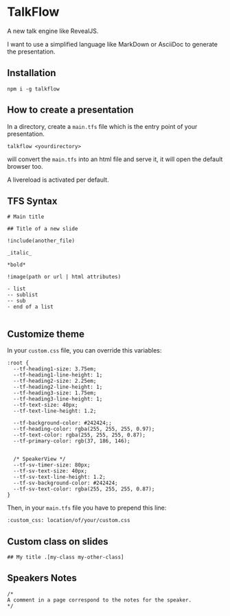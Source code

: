 # TalkFlow

A new talk engine like RevealJS.

I want to use a simplified language like MarkDown or AsciiDoc to generate the presentation.


## Installation

```
npm i -g talkflow
```

## How to create a presentation

In a directory, create a `main.tfs` file which is the entry point of your presentation.

```
talkflow <yourdirectory>
```

will convert the `main.tfs` into an html file and serve it, it will open the default browser too.

A livereload is activated per default.

## TFS Syntax

```
# Main title

## Title of a new slide

!include(another_file)

_italic_

*bold*

!image(path or url | html attributes)

- list
-- sublist
-- sub
- end of a list


```

## Customize theme

In your `custom.css` file, you can override this variables:

```
:root {
  --tf-heading1-size: 3.75em;
  --tf-heading1-line-height: 1;
  --tf-heading2-size: 2.25em;
  --tf-heading2-line-height: 1;
  --tf-heading3-size: 1.75em;
  --tf-heading3-line-height: 1;
  --tf-text-size: 40px;
  --tf-text-line-height: 1.2;

  --tf-background-color: #242424;;
  --tf-heading-color: rgba(255, 255, 255, 0.97);
  --tf-text-color: rgba(255, 255, 255, 0.87);
  --tf-primary-color: rgb(37, 186, 146);


  /* SpeakerView */
  --tf-sv-timer-size: 80px;
  --tf-sv-text-size: 40px;
  --tf-sv-text-line-height: 1.2;
  --tf-sv-background-color: #242424;
  --tf-sv-text-color: rgba(255, 255, 255, 0.87);
}
```

Then, in your `main.tfs` file you have to prepend this line:

```
:custom_css: location/of/your/custom.css
```

## Custom class on slides

```
## My title .[my-class my-other-class]
```


## Speakers Notes

```
/*
A comment in a page correspond to the notes for the speaker.
*/
```